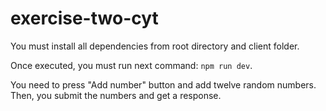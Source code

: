 # exercise-two-cyt

You must install all dependencies from root directory and client folder. 

Once executed, you must run next command: `npm run dev`.

You need to press "Add number" button and add twelve random numbers. Then, you submit the numbers and get a response.
